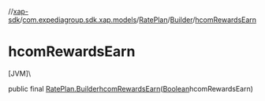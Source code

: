 //[xap-sdk](../../../../index.md)/[com.expediagroup.sdk.xap.models](../../index.md)/[RatePlan](../index.md)/[Builder](index.md)/[hcomRewardsEarn](hcom-rewards-earn.md)

# hcomRewardsEarn

[JVM]\

public final [RatePlan.Builder](index.md)[hcomRewardsEarn](hcom-rewards-earn.md)([Boolean](https://docs.oracle.com/javase/8/docs/api/java/lang/Boolean.html)hcomRewardsEarn)
